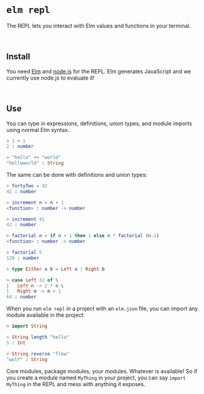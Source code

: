 # `elm repl`

The REPL lets you interact with Elm values and functions in your terminal.

<br>

## Install

You need [Elm][install] and [node.js][node] for the REPL. Elm generates JavaScript and we currently use node.js to evaluate it!

[install]: https://guide.elm-lang.org/install.html
[node]: https://nodejs.org/en/download/

<br>

## Use

You can type in expressions, definitions, union types, and module imports using normal Elm syntax.

```elm
> 1 + 1
2 : number

> "hello" ++ "world"
"helloworld" : String
```

The same can be done with definitions and union types:

```elm
> fortyTwo = 42
42 : number

> increment n = n + 1
<function> : number -> number

> increment 41
42 : number

> factorial n = if n < 1 then 1 else n * factorial (n-1)
<function> : number -> number

> factorial 5
120 : number

> type Either a b = Left a | Right b

> case Left 32 of \
|   Left n -> 2 * n \
|   Right m -> m + 1
64 : number
```

When you run `elm repl` in a project with an `elm.json` file, you can import any module available in the project:

```elm
> import String

> String.length "hello"
5 : Int

> String.reverse "flow"
"wolf" : String
```

Core modules, package modules, your modules. Whatever is available! So if you create a module named `MyThing` in your project, you can say `import MyThing` in the REPL and mess with anything it exposes.